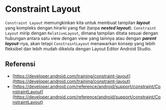 # Constraint Layout
`Constraint Layout` memungkinkan kita untuk membuat tampilan
***layout*** yang kompleks dengan hirarki yang flat (tanpa ***nested
layout***). `Constraint Layout` mirip dengan `RelativeLayout`, dimana
tampilan ditata sesuai dengan hubungan antara satu view dengan view yang
lainnya atau dengan ***parent layout***-nya, akan tetapi
`ConstraintLayout` menawarkan konsep yang lebih fleksibel dan lebih
mudah dikelola dengan Layout Editor Android Studio.


## Referensi
* [https://developer.android.com/training/constraint-layout](https://developer.android.com/training/constraint-layout)
* [https://developer.android.com/reference/android/support/constraint/ConstraintLayout](https://developer.android.com/reference/android/support/constraint/ConstraintLayout)